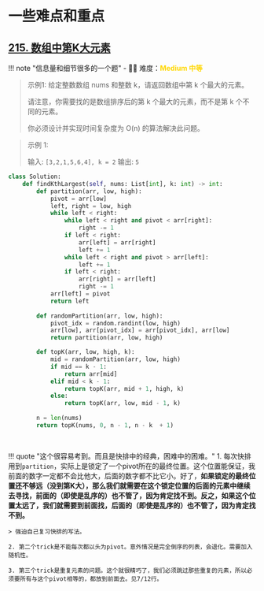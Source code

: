 # 一些难点和重点

## [215. 数组中第K大元素](https://leetcode.cn/problems/kth-largest-element-in-an-array/description/?envType=study-plan-v2&envId=top-100-liked)

<!-- 所有文件名必须是该题目的英文名 -->

!!! note "信息量和细节很多的一个题"
    <!-- 这里记载考察的数据结构、算法等 -->
    - 🔑🔑 难度：<span style = "color:gold; font-weight:bold">Medium 中等 </span>

<!-- <span style = "color:gold; font-weight:bold">Medium 中等 </span> 中等 -->
<!-- <span style = "color:crisma; font-weight:bold">High 困难</span> 困难 -->
<!-- <span style = "color:Green; font-weight:bold">Easy 简单</span> 简单 -->

<!-- 题目简介 -->


> 示例1:
> 给定整数数组 nums 和整数 k，请返回数组中第 k 个最大的元素。
> 
> 请注意，你需要找的是数组排序后的第 k 个最大的元素，而不是第 k 个不同的元素。
> 
> 你必须设计并实现时间复杂度为 O(n) 的算法解决此问题。

 

> 示例 1:
> 
> 输入: `[3,2,1,5,6,4], k = 2`
> 输出: `5`

```python hl_lines="7 12"
class Solution:
    def findKthLargest(self, nums: List[int], k: int) -> int:
        def partition(arr, low, high):
            pivot = arr[low]
            left, right = low, high
            while left < right:
                while left < right and pivot < arr[right]:
                    right -= 1
                if left < right:
                    arr[left] = arr[right]
                    left += 1
                while left < right and pivot > arr[left]:
                    left += 1
                if left < right:
                    arr[right] = arr[left]
                    right -= 1
            arr[left] = pivot
            return left
        
        def randomPartition(arr, low, high):
            pivot_idx = random.randint(low, high)
            arr[low], arr[pivot_idx] = arr[pivot_idx], arr[low]
            return partition(arr, low, high)

        def topK(arr, low, high, k):
            mid = randomPartition(arr, low, high)
            if mid == k - 1:
                return arr[mid]
            elif mid < k - 1:
                return topK(arr, mid + 1, high, k)
            else:
                return topK(arr, low, mid - 1, k)
        
        n = len(nums)
        return topK(nums, 0, n - 1, n - k  + 1)
            
        
```

!!! quote "这个很容易考到。而且是快排中的经典，困难中的困难。"
    1. 每次快排用到`partition`，实际上是锁定了一个pivot所在的最终位置。这个位置能保证，我前面的数字一定都不会比他大，后面的数字都不比它小。好了，**如果锁定的最终位置还不够远（没到第K大），那么我们就需要在这个锁定位置的后面的元素中继续去寻找，前面的（即使是乱序的）也不管了，因为肯定找不到。反之，如果这个位置太远了，我们就需要到前面找，后面的（即使是乱序的）也不管了，因为肯定找不到。**
    
    > 强迫自己复习快排的写法。

    2. 第二个trick是不能每次都以头为pivot。意外情况是完全倒序的列表，会退化。需要加入随机性。

    3. 第三个trick是重复元素的问题。这个就很精巧了，我们必须跳过那些重复的元素，所以必须要所有与这个pivot相等的，都放到前面去。见7/12行。